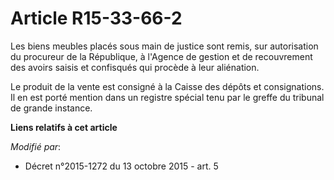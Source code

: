 # Article R15-33-66-2

Les biens meubles placés sous main de justice sont remis, sur autorisation       du procureur de la République, à l'Agence de
gestion et de recouvrement des avoirs saisis et confisqués qui procède à leur aliénation. 

Le produit de la vente est consigné à la Caisse des dépôts et consignations. Il en est porté mention dans un registre spécial
tenu par le greffe du tribunal de grande instance.

**Liens relatifs à cet article**

_Modifié par_:

  - Décret n°2015-1272 du 13 octobre 2015 - art. 5
